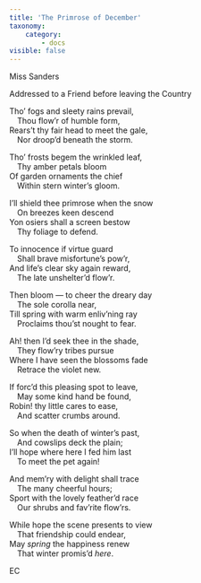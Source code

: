 ```yaml
---
title: 'The Primrose of December'
taxonomy:
    category:
        - docs
visible: false
---
```


<div class="author">Miss Sanders</div>

<span class="title">Addressed to a Friend before leaving the Country  </span>
  
Tho’ fogs and <span data-tippy="sleeting" class="green">sleety</span> rains prevail,  
&emsp;Thou flow’r of humble form,  
Rears’t thy fair head to meet the gale,  
&emsp;Nor droop’d beneath the storm.  
  
Tho’ frosts begem the wrinkled leaf,  
&emsp;Thy amber petals bloom  
Of garden ornaments the chief  
&emsp;Within stern winter’s gloom.  
  
I’ll shield thee primrose when the snow  
&emsp;On breezes keen descend  
Yon osiers shall a screen bestow  
&emsp;Thy foliage to defend.  
  
To innocence if virtue guard  
&emsp;Shall brave misfortune’s pow’r,  
And life’s clear sky again reward,  
&emsp;The late unshelter’d flow’r.  
  
Then bloom — to cheer the dreary day  
&emsp;The sole corolla near,  
Till spring with warm enliv’ning ray  
&emsp;Proclaims thou’st nought to fear.  
  
Ah! then I’d seek thee in the shade,  
&emsp;They flow’ry tribes pursue  
Where I have seen the blossoms fade  
&emsp;Retrace the violet new.  
  
If forc’d this pleasing spot to leave,  
&emsp;May some kind hand be found,  
Robin! thy little cares to ease,  
&emsp;And scatter crumbs around.  
  
So when the death of winter’s past,  
&emsp;And cowslips deck the plain;  
I’ll hope where here I fed him last  
&emsp;To meet the pet again!  
  
And mem’ry with delight shall trace  
&emsp;The many cheerful hours;  
Sport with the lovely feather’d race  
&emsp;Our shrubs and fav’rite flow’rs.  
  
While hope the scene presents to view  
&emsp;That friendship could endear,  
May *spring* the happiness renew  
&emsp;That winter promis’d *here*.  
  
EC